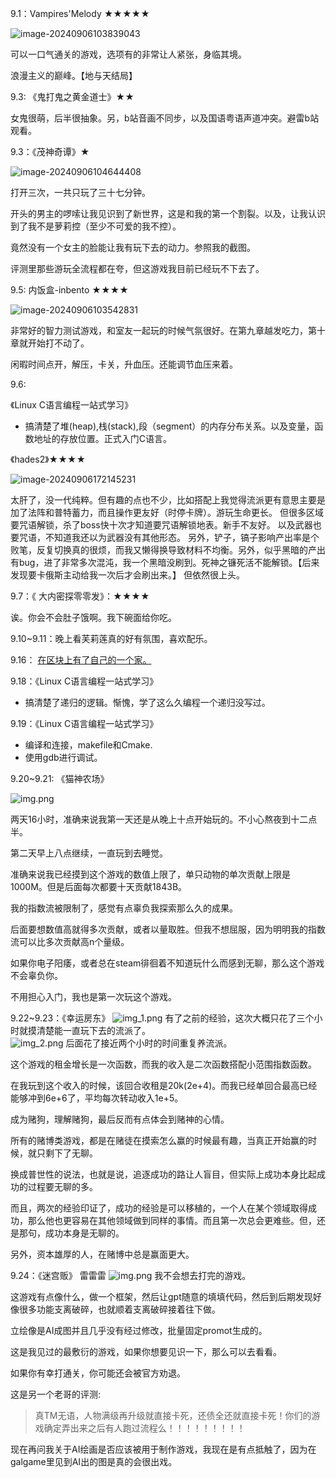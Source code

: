 9.1：Vampires'Melody ★★★★★

![image-20240906103839043](https://fastly.jsdelivr.net/gh/MrXnneHang/blog_img/BlogHosting/img/24/09/202409061038933.png)

可以一口气通关的游戏，选项有的非常让人紧张，身临其境。

浪漫主义的巅峰。【地与天结局】

9.3: 《鬼打鬼之黄金道士》★★

女鬼很萌，后半很抽象。另，b站音画不同步，以及国语粤语声道冲突。避雷b站观看。

9.3：《茂神奇谭》★

![image-20240906104644408](https://fastly.jsdelivr.net/gh/MrXnneHang/blog_img/BlogHosting/img/24/09/202409061046483.png)

打开三次，一共只玩了三十七分钟。

开头的男主的啰嗦让我见识到了新世界，这是和我的第一个割裂。以及，让我认识到了我不是萝莉控（至少不可爱的我不控）。

竟然没有一个女主的脸能让我有玩下去的动力。参照我的截图。

评测里那些游玩全流程都在夸，但这游戏我目前已经玩不下去了。

9.5: 内饭盒-inbento ★★★★

![image-20240906103542831](https://fastly.jsdelivr.net/gh/MrXnneHang/blog_img/BlogHosting/img/24/09/202409061035318.png)

非常好的智力测试游戏，和室友一起玩的时候气氛很好。在第九章越发吃力，第十章就开始打不动了。

闲暇时间点开，解压，卡关，升血压。还能调节血压来着。



9.6: 

《Linux C语言编程一站式学习》

* 搞清楚了堆(heap),栈(stack),段（segment）的内存分布关系。以及变量，函数地址的存放位置。正式入门C语言。

《hades2》★★★★

![image-20240906172145231](https://fastly.jsdelivr.net/gh/MrXnneHang/blog_img/BlogHosting/img/24/09/202409061723697.png)

太肝了，没一代纯粹。但有趣的点也不少，比如搭配上我觉得流派更有意思主要是加了法阵和普特蓄力，而且操作更友好（时停卡牌）。游玩生命更长。
但很多区域要咒语解锁，杀了boss快十次才知道要咒语解锁地表。新手不友好。
以及武器也要咒语，不知道我还以为武器没有其他形态。
另外，铲子，镐子影响产出率是个败笔，反复切换真的很烦，而我又懒得换导致材料不均衡。另外，似乎黑暗的产出有bug，进了非常多次混沌，我一个黑暗没刷到。死神之镰死活不能解锁。【后来发现要卡俄斯主动给我一次后才会刷出来。】
但依然很上头。

9.7：《 大内密探零零发》：★★★★

诶。你会不会肚子饿啊。我下碗面给你吃。

9.10~9.11：晚上看芙莉莲真的好有氛围，喜欢配乐。

9.16： [在区块上有了自己的一个家。](https://xnnehang-4519.xlog.app/)

9.18：《Linux C语言编程一站式学习》

* 搞清楚了递归的逻辑。惭愧，学了这么久编程一个递归没写过。

9.19：《Linux C语言编程一站式学习》

* 编译和连接，makefile和Cmake.
* 使用gdb进行调试。

9.20~9.21: 《猫神农场》

![img.png](https://fastly.jsdelivr.net/gh/MrXnneHang/blog_img/BlogHosting/img/24/09/202409232107059.png)

两天16小时，准确来说我第一天还是从晚上十点开始玩的。不小心熬夜到十二点半。<br>

第二天早上八点继续，一直玩到去睡觉。<br>

准确来说我已经摸到这个游戏的数值上限了，单只动物的单次贡献上限是1000M。但是后面每次都要十天贡献1843B。<br>

我的指数流被限制了，感觉有点辜负我探索那么久的成果。<br>

后面要想数值高就得多次贡献，或者以量取胜。但我不想屈服，因为明明我的指数流可以比多次贡献高n个量级。<br>

如果你电子阳痿，或者总在steam徘徊着不知道玩什么而感到无聊，那么这个游戏不会辜负你。<br>

不用担心入门，我也是第一次玩这个游戏。<br>

9.22~9.23：《幸运房东》
![img_1.png](https://fastly.jsdelivr.net/gh/MrXnneHang/blog_img/BlogHosting/img/24/09/202409232106697.png)
有了之前的经验，这次大概只花了三个小时就摸清楚能一直玩下去的流派了。<br>
![img_2.png](https://fastly.jsdelivr.net/gh/MrXnneHang/blog_img/BlogHosting/img/24/09/202409232106409.png)
后面花了接近两个小时的时间重复养流派。<br>

这个游戏的租金增长是一次函数，而我的收入是二次函数搭配小范围指数函数。<br>

在我玩到这个收入的时候，该回合收租是20k(2e+4)。而我已经单回合最高已经能够冲到6e+6了，平均每次转动收入1e+5。<br>

成为赌狗，理解赌狗，最后反而有点体会到赌神的心情。<br>

所有的赌博类游戏，都是在赌徒在摸索怎么赢的时候最有趣，当真正开始赢的时候，就只剩下了无聊。<br>

换成普世性的说法，也就是说，追逐成功的路让人盲目，但实际上成功本身比起成功的过程要无聊的多。<br>

而且，两次的经验印证了，成功的经验是可以移植的，一个人在某个领域取得成功，那么他也更容易在其他领域做到同样的事情。而且第一次总会更难些。但，还是那句，成功本身是无聊的。<br>

另外，资本雄厚的人，在赌博中总是赢面更大。<br>

9.24：《迷宫贩》 雷雷雷
![img.png](https://fastly.jsdelivr.net/gh/MrXnneHang/blog_img/BlogHosting/img/24/09/202409251559683.png)
我不会想去打完的游戏。<br>

这游戏有点像什么，做一个框架，然后让gpt随意的填填代码，然后到后期发现好像很多功能支离破碎，也就顺着支离破碎接着往下做。<br>

立绘像是AI成图并且几乎没有经过修改，批量固定promot生成的。<br>

这是我见过的最敷衍的游戏，如果你想要见识一下，那么可以去看看。<br>

如果你有幸打通关，你可能还会被官方劝退。<br>

这是另一个老哥的评测:<br>

> 真TM无语，人物满级再升级就直接卡死，还债全还就直接卡死！你们的游戏确定弄出来之后有人跑过流程么！！！！！！！！！

现在再问我关于AI绘画是否应该被用于制作游戏，我现在是有点抵触了，因为在galgame里见到AI出的图是真的会很出戏。<br>